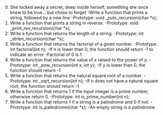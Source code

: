 0. She locked away a secret, deep inside herself, something she once knew to be true... but chose to forget
-Write a function that prints a string, followed by a new line
 -Prototype: void _puts_recursion(char *s);
1. Write a function that prints a string in reverse.
 -Prototype: void _print_rev_recursion(char *s);
2. Write a function that returns the length of a string.
 -Prototype: int _strlen_recursion(char *s);
3. Write a function that returns the factorial of a given number.
 -Prototype: int factorial(int n);
 -If n is lower than 0, the function should return -1 to indicate an error
 -Factorial of 0 is 1
4. Write a function that returns the value of x raised to the power of y.
 -Prototype: int _pow_recursion(int x, int y);
 -If y is lower than 0, the function should return -1
5. Write a function that returns the natural square root of a number.
 -Prototype: int _sqrt_recursion(int n);
 -If n does not have a natural square root, the function should return -1
6. Write a function that returns 1 if the input integer is a prime number, otherwise return 0.
 -Prototype: int is_prime_number(int n);
7. Write a function that returns 1 if a string is a palindrome and 0 if not.
 -Prototype: int is_palindrome(char *s);
 -An empty string is a palindrome